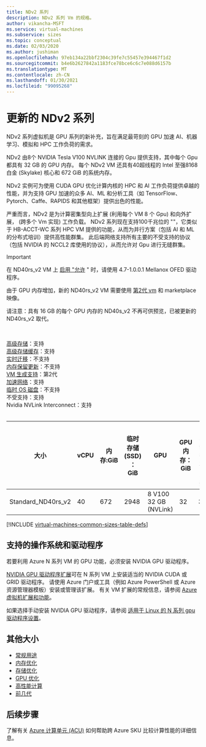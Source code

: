 ```yaml
---
title: NDv2 系列
description: NDv2 系列 Vm 的规格。
author: vikancha-MSFT
ms.service: virtual-machines
ms.subservice: sizes
ms.topic: conceptual
ms.date: 02/03/2020
ms.author: jushiman
ms.openlocfilehash: 97eb134a22bbf2304c39fe7c55457e394467f1d2
ms.sourcegitcommit: b4e6b2627842a1183fce78bce6c6c7e088d6157b
ms.translationtype: MT
ms.contentlocale: zh-CN
ms.lasthandoff: 01/30/2021
ms.locfileid: "99095268"
---
```

# <a name="updated-ndv2-series"></a>更新的 NDv2 系列

NDv2 系列虚拟机是 GPU 系列的新补充，旨在满足最苛刻的 GPU 加速 AI、机器学习、模拟和 HPC 工作负荷的需求。

NDv2 由8个 NVIDIA Tesla V100 NVLINK 连接的 Gpu 提供支持，其中每个 Gpu 都具有 32 GB 的 GPU 内存。 每个 NDv2 VM 还具有40超线程的 Intel 至强8168白金 (Skylake) 核心和 672 GiB 的系统内存。

NDv2 实例可为使用 CUDA GPU 优化计算内核的 HPC 和 AI 工作负荷提供卓越的性能，并为支持 GPU 加速的众多 AI、ML 和分析工具（如 TensorFlow、Pytorch、Caffe、RAPIDS 和其他框架）提供出色的性能。

严重而言，NDv2 是为计算密集型向上扩展 (利用每个 VM 8 个 Gpu) 和向外扩展， (跨多个 Vm 实现) 工作负载。 NDv2 系列现在支持100千兆位的 ""，它类似于 HB-ACCT-WC 系列 HPC VM 提供的功能，从而为并行方案（包括 AI 和 ML 的分布式培训）提供高性能群集。 此后端网络支持所有主要的不受支持的协议（包括 NVIDIA 的 NCCL2 库使用的协议），从而允许对 Gpu 进行无缝群集。

> [!IMPORTANT]
> 在 ND40rs_v2 VM 上 [启用 "允许](./workloads/hpc/enable-infiniband.md) " 时，请使用 4.7-1.0.0.1 Mellanox OFED 驱动程序。
>
> 由于 GPU 内存增加，新的 ND40rs_v2 VM 需要使用 [第2代 vm](./generation-2.md) 和 marketplace 映像。 
>
> 请注意：具有 16 GB 的每个 GPU 内存的 ND40s_v2 不再可供预览，已被更新的 ND40rs_v2 取代。

<br>

[高级存储](premium-storage-performance.md)：支持<br>
[高级存储缓存](premium-storage-performance.md)：支持<br>
[实时迁移](maintenance-and-updates.md)：不支持<br>
[内存保留更新](maintenance-and-updates.md)：不支持<br>
[VM 生成支持](generation-2.md)：第2代<br>
[加速网络](../virtual-network/create-vm-accelerated-networking-cli.md)：支持<br>
[临时 OS 磁盘](ephemeral-os-disks.md)：不支持 <br>
不受支持：支持<br>
Nvidia NVLink Interconnect：支持<br>
<br>

| 大小 | vCPU | 内存:GiB | 临时存储 (SSD) ： GiB | GPU | GPU 内存： GiB | 最大数据磁盘数 | 非缓存磁盘最大吞吐量：IOPS / MBps | 最大网络带宽 | 最大 NIC 数 |
|---|---|---|---|---|---|---|---|---|---|
| Standard_ND40rs_v2 | 40 | 672 | 2948 | 8 V100 32 GB (NVLink)  | 32 | 32 | 80000 / 800 | 24000 Mbps | 8 |

[!INCLUDE [virtual-machines-common-sizes-table-defs](../../includes/virtual-machines-common-sizes-table-defs.md)]

## <a name="supported-operating-systems-and-drivers"></a>支持的操作系统和驱动程序

若要利用 Azure N 系列 VM 的 GPU 功能，必须安装 NVIDIA GPU 驱动程序。

[NVIDIA GPU 驱动程序扩展](./extensions/hpccompute-gpu-linux.md)可在 N 系列 VM 上安装适当的 NVIDIA CUDA 或 GRID 驱动程序。 请使用 Azure 门户或工具（例如 Azure PowerShell 或 Azure 资源管理器模板）安装或管理该扩展。 有关 VM 扩展的常规信息，请参阅 [Azure 虚拟机扩展和功能](./extensions/overview.md)。

如果选择手动安装 NVIDIA GPU 驱动程序，请参阅 [适用于 Linux 的 N 系列 gpu 驱动程序设置](./linux/n-series-driver-setup.md)。

## <a name="other-sizes"></a>其他大小

- [常规用途](sizes-general.md)
- [内存优化](sizes-memory.md)
- [存储优化](sizes-storage.md)
- [GPU 优化](sizes-gpu.md)
- [高性能计算](sizes-hpc.md)
- [前几代](sizes-previous-gen.md)

## <a name="next-steps"></a>后续步骤

了解有关 [Azure 计算单元 (ACU)](acu.md) 如何帮助跨 Azure SKU 比较计算性能的详细信息。

